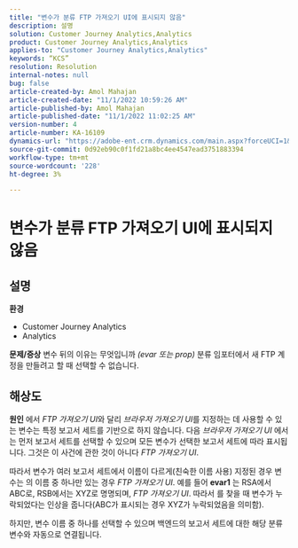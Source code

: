 ```yaml
---
title: "변수가 분류 FTP 가져오기 UI에 표시되지 않음"
description: 설명
solution: Customer Journey Analytics,Analytics
product: Customer Journey Analytics,Analytics
applies-to: "Customer Journey Analytics,Analytics"
keywords: “KCS”
resolution: Resolution
internal-notes: null
bug: false
article-created-by: Amol Mahajan
article-created-date: "11/1/2022 10:59:26 AM"
article-published-by: Amol Mahajan
article-published-date: "11/1/2022 11:02:25 AM"
version-number: 4
article-number: KA-16109
dynamics-url: "https://adobe-ent.crm.dynamics.com/main.aspx?forceUCI=1&pagetype=entityrecord&etn=knowledgearticle&id=5dd8dc3b-d459-ed11-9561-6045bd006a22"
source-git-commit: 0d92eb90c0f1fd21a8bc4ee4547ead3751883394
workflow-type: tm+mt
source-wordcount: '228'
ht-degree: 3%

---
```


# 변수가 분류 FTP 가져오기 UI에 표시되지 않음

## 설명

<b>환경</b>
- Customer Journey Analytics
- Analytics



<b>문제/증상</b>
변수 뒤의 이유는 무엇입니까 *(evar 또는 prop)* 분류 임포터에서 새 FTP 계정을 만들려고 할 때 선택할 수 없습니다.


## 해상도

<b>원인</b>
에서 *FTP 가져오기 UI*&#x200B;와 달리 *브라우저 가져오기 UI*&#x200B;를 지정하는 데 사용할 수 있는 변수는 특정 보고서 세트를 기반으로 하지 않습니다. 다음 *브라우저 가져오기 UI* 에서는 먼저 보고서 세트를 선택할 수 있으며 모든 변수가 선택한 보고서 세트에 따라 표시됩니다. 그것은 이 사건에 관한 것이 아니다 *FTP 가져오기 UI*.

따라서 변수가 여러 보고서 세트에서 이름이 다르게(친숙한 이름 사용) 지정된 경우 변수는 의 이름 중 하나만 있는 경우 *FTP 가져오기 UI*. 예를 들어 <b>evar1</b> 는 RSA에서 ABC로, RSB에서는 XYZ로 명명되며, *FTP 가져오기 UI*. 따라서 를 찾을 때 변수가 누락되었다는 인상을 줍니다(ABC가 표시되는 경우 XYZ가 누락되었음을 의미함).

하지만, 변수 이름 중 하나를 선택할 수 있으며 백엔드의 보고서 세트에 대한 해당 분류 변수와 자동으로 연결됩니다.


